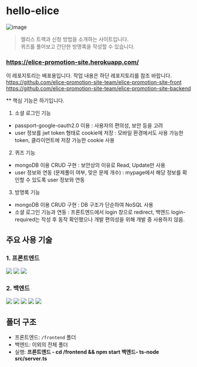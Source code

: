 # hello-elice

![image](https://user-images.githubusercontent.com/78011716/176823446-ec4354a2-5d00-433b-9123-0d4b2645d695.png)


> 엘리스 트랙과 신청 방법을 소개하는 사이트입니다. <br>
> 퀴즈를 풀어보고 간단한 방명록을 작성할 수 있습니다. <br />

### https://elice-promotion-site.herokuapp.com/

이 레포지토리는 배포용입니다. 작업 내용은 하단 레포지토리를 참조 바랍니다.
https://github.com/elice-promotion-site-team/elice-promotion-site-front <br>
https://github.com/elice-promotion-site-team/elice-promotion-site-backend
<br>

\*\* 핵심 기능은 하기입니다. <br>

1. 소셜 로그인 기능
- passport-google-oauth2.0 이용 : 사용자의 편의성, 보안 등을 고려
- user 정보를 jwt token 형태로 cookie에 저장 : 모바일 환경에서도 사용 가능한 token, 클라이언트에 저장 가능한 cookie 사용
2. 퀴즈 기능
- mongoDB 이용 CRUD 구현 : 보안상의 이유로 Read, Update만 사용
- user 정보와 연동 (문제풀이 여부, 맞은 문제 개수) : mypage에서 해당 정보를 확인할 수 있도록 user 정보와 연동
3. 방명록 기능
- mongoDB 이용 CRUD 구현 : DB 구조가 단순하여 NoSQL 사용
- 소셜 로그인 기능과 연동 : 프론트엔드에서 login 창으로 redirect, 백엔드 login-required는 작성 후 동작 확인했으나 개발 편의성을 위해 개발 중 사용하지 않음.

## 주요 사용 기술

### 1. 프론트엔드

<img src="https://img.shields.io/badge/React-61DAFB?style=flat-square&logo=React&logoColor=white"/> <img src="https://img.shields.io/badge/CSS3-1572B6?style=flat-square&logo=CSS3&logoColor=white"/> <img src="https://img.shields.io/badge/JavaScript-F7DF1E?style=flat-square&logo=JavaScript&logoColor=white"/>

### 2. 백엔드

<img src="https://img.shields.io/badge/Node.js-339933?style=flat-square&logo=Node.js&logoColor=white"/> <img src="https://img.shields.io/badge/express-000000?style=flat-square&logo=express&logoColor=white"/> <img src="https://img.shields.io/badge/MongoDB-47A248?style=flat-square&logo=MongoDB&logoColor=white"/> <img src="https://img.shields.io/badge/Heroku-430098?style=flat-square&logo=Heroku&logoColor=white"/> <img src="https://img.shields.io/badge/PM2-2B037A?style=flat-square&logo=PM2&logoColor=white"/>

## 폴더 구조

- 프론트엔드: `/frontend` 폴더
- 백엔드: 이외의 전체 폴더
- 실행: **프론트엔드 - cd /frontend && npm start 백엔드- ts-node src/server.ts**
